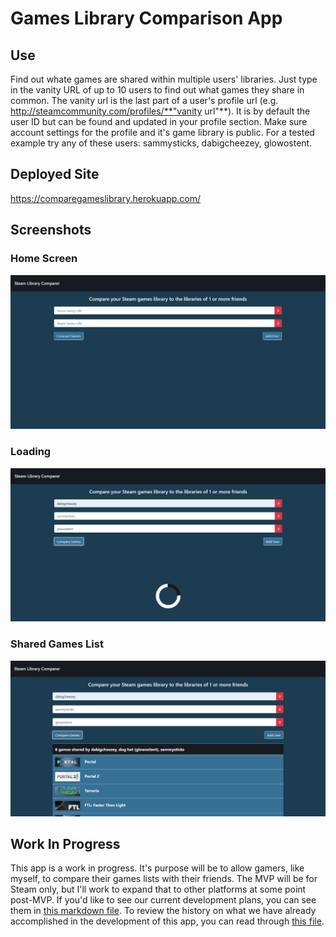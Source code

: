 # Games Library Comparison App

## Use
Find out whate games are shared within multiple users' libraries. Just type in the vanity URL of up to 10 users to find out what games they share in common. The vanity url is the last part of a user's profile url (e.g. http://steamcommunity.com/profiles/**"vanity url"**). It is by default the user ID but can be found and updated in your profile section. Make sure account settings for the profile and it's game library is public. For a tested example try any of these users: sammysticks, dabigcheezey, glowostent.

## Deployed Site
https://comparegameslibrary.herokuapp.com/

## Screenshots
### Home Screen
![Screen Shot](./ScreenShots/SteamCompareHome.PNG)
### Loading
![Screen Shot](./ScreenShots/SteamLoading.PNG)
### Shared Games List
![Screen Shot](./ScreenShots/ComparedGames.PNG)

## Work In Progress

This app is a work in progress. It's purpose will be to allow gamers, like myself, to compare their games lists with their friends. The MVP will be for Steam only, but I'll work to expand that to other platforms at some point post-MVP. If you'd like to see our current development plans, you can see them in [this markdown file](./current-dev-plans.md). To review the history on what we have already accomplished in the development of this app, you can read through [this file](./dev-history.md).